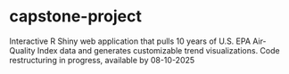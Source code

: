 # capstone-project
Interactive R Shiny web application that pulls 10 years of U.S. EPA Air-Quality Index data and generates customizable trend visualizations. Code restructuring in progress, available by 08-10-2025
